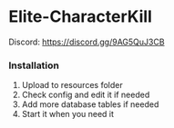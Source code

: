 # Elite-CharacterKill
Discord: https://discord.gg/9AG5QuJ3CB
### Installation
1) Upload to resources folder
2) Check config and edit it if needed
3) Add more database tables if needed
4) Start it when you need it
